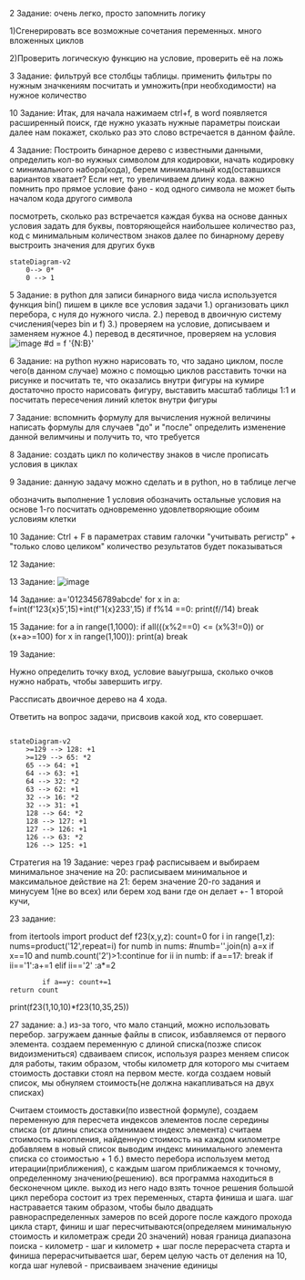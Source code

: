 2 Задание: очень легко, просто запомнить логику

1)Сгенерировать все возможные сочетания переменных. много вложенных циклов

2)Проверить логическую функцию на условие, проверить её на ложь

3 Задание: фильтруй все столбцы таблицы.
применить фильтры по нужным значкениям
посчитать и умножить(при необходимости) на нужное количество

10 Задание: Итак, для начала нажимаем ctrl+f, в word появляется расширенный поиск, где нужно указать нужные параметры поискаи далее нам покажет, сколько раз это слово встречается в данном файле.

4 Задание: Построить бинарное дерево с известными данными, определить кол-во нужных символом для кодировки, начать кодировку с минимального набора(кода), берем минимальный код(оставшихся вариантов хватает? Если нет, то увеличиваем длину кода.
важно помнить про прямое условие фано - код одного символа не может быть началом кода другого символа

посмотреть, сколько раз встречается каждая буква
на основе данных условия задать для буквы, повторяющейся наибольшее количество раз, код с минимальным количеством знаков
далее по бинарному дереву выстроить значения для других букв
``` mermaid
stateDiagram-v2
    0--> 0*
    0 --> 1

```

5 Задание:
в python для записи бинарного вида числа используется функция bin()
пишем в цикле все условия задачи
1.) организовать цикл перебора, с нуля до нужного числа. 
2.) перевод в двоичную систему счисления(через bin и f)
3.) проверяем на условие, дописываем и заменяем нужное
4.) перевод в десятичное, проверяем на условия
![image](https://user-images.githubusercontent.com/114381781/212446118-0359695b-becb-4ca2-acf2-ffc27fae2521.png)
#d = f '{N:B}'

6 Задание:
на python нужно нарисовать то, что задано циклом, после чего(в данном случае) можно с помощью циклов расставить точки на рисунке и посчитать те, что оказались внутри фигуры
на кумире достаточно просто нарисовать фигуру, выставить масштаб таблицы 1:1 и посчитать пересечения линий клеток внутри фигуры

7 Задание:
вспомнить формулу для вычисления нужной величины
написать формулы для случаев "до" и "после"
определить изменение данной велимчины и получить то, что требуется

8 Задание: создать цикл по количеству знаков в числе
прописать условия в циклах

9 Задание: данную задачу можно сделать и в python, но в таблице легче

обозначить выполнение 1 условия
обозначить остальные условия на основе 1-го
посчитать одновременно удовлетворяющие обоим условиям клетки

10 Задание: 
Ctrl + F в параметрах ставим галочки "учитывать регистр" + "только слово целиком"
количество результатов будет показываться

12 Задание:

13 Задание: ![image](https://user-images.githubusercontent.com/114381781/208363218-862fbd27-d835-463d-b2c2-9eade2b7afd2.png)

14 Задание: 
a='0123456789abcde'
for x in a:
    f=int(f'123{x}5',15)+int(f'1{x}233',15)
    if  f%14 ==0:
        print(f//14)
        break
        
        
        
 15 Задание: 
 for a in range(1,1000):
    if all(((x%2==0) <= (x%3!=0)) or (x+a>=100) for x in range(1,100)):
        print(a)
        break


19 Задание:

Нужно определить точку вход, условие ваыугрыша, сколько очков нужно набрать, чтобы завершить игру.

Рассписать двоичное дерево на 4 хода.

Ответить на вопрос задачи, присвоив какой ход, кто совершает.


```mermaid

stateDiagram-v2
    >=129 --> 128: +1
    >=129 --> 65: *2
    65 --> 64: +1
    64 --> 63: +1
    64 --> 32: *2
    63 --> 62: +1
    32 --> 16: *2
    32 --> 31: +1
    128 --> 64: *2
    128 --> 127: +1
    127 --> 126: +1
    126 --> 63: *2
    126 --> 125: +1
```
Стратегия на 19 Задание:
через граф расписываем и выбираем минимальное значение
на 20:
расписываем минимальное и максимальное действие
на 21: 
берем значение 20-го задания и минусуем 1(не во всех)
или берем ход вани где он делает +- 1 второй кучи, 

23 задание:


from itertools import product
def f23(x,y,z):
    count=0
    for i in range(1,z):
        nums=product('12',repeat=i)
        for numb in nums:
            #numb=''.join(n)
            a=x
            if x==10 and numb.count('2')>1:continue
            for ii in numb:
                if a==17: break 
                if ii=='1':a+=1
                elif ii=='2' :a*=2

            if a==y: count+=1
    return count
                
print(f23(1,10,10)*f23(10,35,25))


27 задание:
а.) из-за того, что мало станций, можно использовать перебор. 
загружаем данные файлы в список, избавляемся от первого элемента.
создаем переменную с длиной списка(позже список видоизмениться)
сдваиваем список, используя разрез меняем список для работы, таким образом, чтобы километр для которого мы считаем стоимость доставки стоял на первом месте.
когда создаем новый список, мы обнуляем стоимость(не должна накапливаться на двух списках)

Считаем стоимость доставки(по известной формуле), создаем переменную для пересчета индексов элементов после середины списка (от длины списка отмнимаем индекс элемента) считаем стоимость накопления, найденную стоимость на каждом километре добавляем в новый список
выводим индекс минимального элемента списка со стоимостью + 1
б.) вместо перебора используем метод итерации(приближения), с каждым шагом приближаемся к точному, определенному значению(решению). 
вся программа находиться в бесконечном цикле. выход из него надо взять точное решения
большой цикл перебора состоит из трех переменных, старта финиша и шага.
шаг настравается таким образом, чтобы было двадцать равнораспределенных замеров по всей дороге
после каждого прохода цикла старт, финиш и шаг пересчитываются(определяем минимальную стоимость и километраж среди 20 значений)
новая граница диапазона поиска - километр - шаг и километр + шаг
после перерасчета старта и финиша перерасчитывается шаг, берем целую часть от деления на 10, когда шаг нулевой - присваиваем значение единицы
